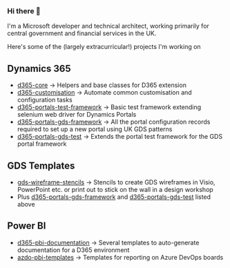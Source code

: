 ### Hi there 👋

I'm a Microsoft developer and technical architect, working primarily for central government and financial services in the UK.

Here's some of the (largely extracurricular!) projects I'm working on

## Dynamics 365

- [d365-core](https://github.com/Cloud-Awesome/d365-core) -> Helpers and base classes for D365 extension
- [d365-customisation](https://github.com/Cloud-Awesome/d365-customisation) -> Automate common customisation and configuration tasks
- [d365-portals-test-framework](https://github.com/Cloud-Awesome/d365-portals-test-framework) -> Basic test framework extending selenium web driver for Dynamics Portals
- [d365-portals-gds-framework](https://github.com/Cloud-Awesome/d365-portals-gds) -> All the portal configuration records required to set up a new portal using UK GDS patterns
- [d365-portals-gds-test](https://github.com/Cloud-Awesome/d365-portals-gds-test) -> Extends the portal test framework for the GDS portal framework

## GDS Templates

- [gds-wireframe-stencils](https://github.com/Cloud-Awesome/gds-wireframe-stencils) -> Stencils to create GDS wireframes in Visio, PowerPoint etc. or print out to stick on the wall in a design workshop
- Plus [d365-portals-gds-framework](https://github.com/Cloud-Awesome/d365-portals-gds-framework) and [d365-portals-gds-test](https://github.com/Cloud-Awesome/d365-portals-gds-test) listed above

## Power BI

- [d365-pbi-documentation](https://github.com/Cloud-Awesome/d365-pbi-documentation) -> Several templates to auto-generate documentation for a D365 environment 
- [azdo-pbi-templates]() -> Templates for reporting on Azure DevOps boards
